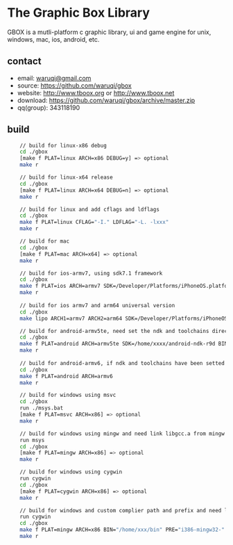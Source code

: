 The Graphic Box Library
========================

GBOX is a mutli-platform c graphic library, ui and game engine for unix, windows, mac, ios, android, etc.

contact
-------

- email:   	    waruqi@gmail.com
- source:  	    https://github.com/waruqi/gbox
- website: 	    http://www.tboox.org or http://www.tboox.net
- download:     https://github.com/waruqi/gbox/archive/master.zip
- qq(group):    343118190

build
-----

```bash
	// build for linux-x86 debug
    cd ./gbox
    [make f PLAT=linux ARCH=x86 DEBUG=y] => optional
    make r

	// build for linux-x64 release
    cd ./gbox
    [make f PLAT=linux ARCH=x64 DEBUG=n] => optional
    make r

	// build for linux and add cflags and ldflags
    cd ./gbox
    make f PLAT=linux CFLAG="-I." LDFLAG="-L. -lxxx"
    make r

	// build for mac
    cd ./gbox
    [make f PLAT=mac ARCH=x64] => optional
    make r

	// build for ios-armv7, using sdk7.1 framework
    cd ./gbox
    make f PLAT=ios ARCH=armv7 SDK=/Developer/Platforms/iPhoneOS.platform/Developer/SDKs/iPhoneOS7.1.sdk
    make r
    
	// build for ios armv7 and arm64 universal version
    cd ./gbox
    make lipo ARCH1=armv7 ARCH2=arm64 SDK=/Developer/Platforms/iPhoneOS.platform/Developer/SDKs/iPhoneOS7.1.sdk

	// build for android-armv5te, need set the ndk and toolchains directory
    cd ./gbox
    make f PLAT=android ARCH=armv5te SDK=/home/xxxx/android-ndk-r9d BIN=/home/xxxx/android-ndk-r9d/toolchains/arm-linux-androideabi-4.8/prebuilt/darwin-x86_64/bin
    make r
    
	// build for android-armv6, if ndk and toolchains have been setted
    cd ./gbox
    make f PLAT=android ARCH=armv6
    make r

	// build for windows using msvc
    cd ./gbox
    run ./msys.bat
    [make f PLAT=msvc ARCH=x86] => optional
    make r

	// build for windows using mingw and need link libgcc.a from mingw
    run msys
    cd ./gbox
    [make f PLAT=mingw ARCH=x86] => optional
    make r

	// build for windows using cygwin 
    run cygwin
    cd ./gbox
    [make f PLAT=cygwin ARCH=x86] => optional
    make r

	// build for windows and custom complier path and prefix and need link libgcc.a from mingw
    run cygwin
    cd ./gbox
    make f PLAT=mingw ARCH=x86 BIN="/home/xxx/bin" PRE="i386-mingw32-"
    make r
```

